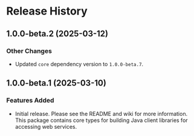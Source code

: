 # Release History

## 1.0.0-beta.2 (2025-03-12)

### Other Changes

- Updated `core` dependency version to `1.0.0-beta.7`.

## 1.0.0-beta.1 (2025-03-10)

### Features Added

- Initial release. Please see the README and wiki for more information.
  This package contains core types for building Java client libraries for accessing web services.

